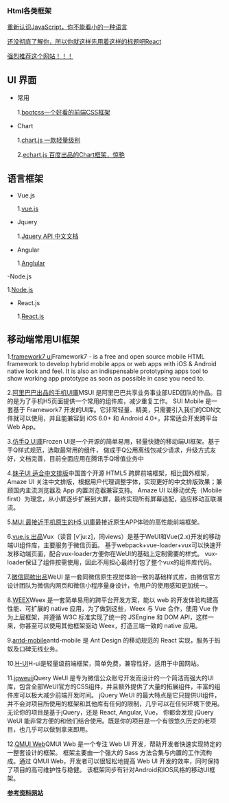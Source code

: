### Html各类框架

[重新认识JavaScript，你不能看小的一种语言](https://developer.mozilla.org/zh-CN/docs/Web/JavaScript/A_re-introduction_to_JavaScript)

[还没彻底了解你，所以你就这样先用着这样的标题吧React](https://react.docschina.org/tutorial/tutorial.html)

[强烈推荐这个网站！！！](https://developer.mozilla.org/zh-CN/)


## UI 界面

- 常用

  1.[bootcss一个好看的前端CSS框架](http://www.bootcss.com/)

- Chart

  1.[chart.js 一款轻量级别](https://www.chartjs.org/)
  
  2.[echart.js 百度出品的Chart框架，惊艳](http://echarts.baidu.com/)


## 语言框架

- Vue.js

  1.[vue.js](https://cn.vuejs.org/index.html)

- Jquery

  1.[Jquery API 中文文档](https://www.jquery123.com/)

- Angular

  1.[Anglular](https://angular.io/)

-Node.js

  1.[Node.js](https://nodejs.org/zh-cn/)
  
- React.js

  1.[React.js](https://reactjs.org/)
  
## 移动端常用UI框架

  1.[framework7 ui](http://framework7.io/)Framework7 - is a free and open source mobile HTML framework to develop hybrid mobile apps or web apps with iOS & Android native look and feel. It is also an indispensable prototyping apps tool to show working app prototype as soon as possible in case you need to.
  
  2.[阿里巴巴出品的手机UI庫](http://m.sui.taobao.org/)MSUI 是阿里巴巴共享业务事业部UED团队的作品。目的是为了手机H5页面提供一个常用的组件库，减少重复工作。 
SUI Mobile 是一套基于 Framework7 开发的UI库。它非常轻量、精美，只需要引入我们的CDN文件就可以使用，并且能兼容到 iOS 6.0+ 和 Android 4.0+，非常适合开发跨平台Web App。
  
  3.[仿手Q UI庫](https://frozenui.github.io/)Frozen UI是一个开源的简单易用，轻量快捷的移动端UI框架。基于手Q样式规范，选取最常用的组件， 
做成手Q公用离线包减少请求，升级方式友好，文档完善，目前全面应用在腾讯手Q增值业务中
  
  4.[妹子UI 适合中文排版](http://amazeui.org/)中国首个开源 HTML5 跨屏前端框架，相比国外框架，Amaze UI 关注中文排版，根据用户代理调整字体，实现更好的中文排版效果；兼顾国内主流浏览器及 App 内置浏览器兼容支持。 
Amaze UI 以移动优先（Mobile first）为理念，从小屏逐步扩展到大屏，最终实现所有屏幕适配，适应移动互联潮流。
  
  5.[MUI 最接近手机原生的H5 UI庫](http://dev.dcloud.net.cn/mui/)最接近原生APP体验的高性能前端框架。
  
  6.[vue.js 出品](https://vux.li/#/zh-CN/README?id=%E7%AE%80%E4%BB%8B)Vux（读音 [v’ju:z]，同views）是基于WeUI和Vue(2.x)开发的移动端UI组件库，主要服务于微信页面。 基于webpack+vue-loader+vux可以快速开发移动端页面，配合vux-loader方便你在WeUI的基础上定制需要的样式。 
vux-loader保证了组件按需使用，因此不用担心最终打包了整个vux的组件库代码。
  
  7.[微信同款出品](https://weui.io/)WeUI 是一套同微信原生视觉体验一致的基础样式库，由微信官方设计团队为微信内网页和微信小程序量身设计，令用户的使用感知更加统一。
  
  8.[WEEX](https://weex-project.io/cn/)Weex 是一套简单易用的跨平台开发方案，能以 web 的开发体验构建高性能、可扩展的 native 应用，为了做到这些，Weex 与 Vue 合作，使用 Vue 作为上层框架，并遵循 W3C 标准实现了统一的 JSEngine 和 DOM API，这样一来，你甚至可以使用其他框架驱动 Weex，打造三端一致的 native 应用。
  
  9.[antd-mobile](https://mobile.ant.design/index-cn)antd-mobile 是 Ant Design 的移动规范的 React 实现，服务于蚂蚁及口碑无线业务。
  
  10.[H-UI](http://www.h-ui.net/)H-ui是轻量级前端框架，简单免费，兼容性好，适用于中国网站。
  
  11.[jqweui](https://jqweui.cn/)jQuery WeUI 是专为微信公众账号开发而设计的一个简洁而强大的UI库，包含全部WeUI官方的CSS组件，并且额外提供了大量的拓展组件，丰富的组件库可以极大减少前端开发时间。 
jQuery WeUI 的最大特点是它只提供UI组件，并不会对项目所使用的框架和其他库有任何的限制，几乎可以在任何环境下使用。无论你的项目是基于jQuery，还是 React, Angular, Vue， 你都会发现 jQuery WeUI 能非常方便的和他们结合使用。既是你的项目是一个有很悠久历史的老项目，也几乎可以做到拿来即用。
  
  12.[QMUI Web](https://qmuiteam.com/web/page/index.html)QMUI Web 是一个专注 Web UI 开发，帮助开发者快速实现特定的一整套设计的框架。 
框架主要由一个强大的 Sass 方法合集与内置的工作流构成。通过 QMUI Web，开发者可以很轻松地提高 Web UI 开发的效率，同时保持了项目的高可维护性与稳健。 
该框架同步有针对Android和IOS风格的移动UI框架。

 **[参考资料网站](https://blog.csdn.net/u013778905/article/details/78632650)**
  
  
  
